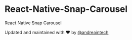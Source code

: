 # React-Native-Snap-Carousel
React Native Snap Carousel

Updated and maintained with ❤️ by [@andreaintech](https://andreaintech.github.io/web/)
